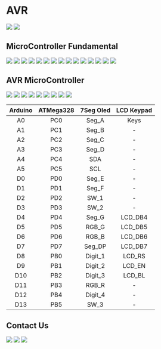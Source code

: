 # AVR
[![](https://img.shields.io/badge/Microcontroller-YouTube-orange)](https://www.youtube.com/playlist?list=PLDdvbHxhit_X3Aj13pAqfhCX3Dn080p6r)
[![](https://img.shields.io/badge/AVR-YouTube-brown)](https://www.youtube.com/playlist?list=PLDdvbHxhit_Wx2JMPtw0zOPWzKg26iM7O)

MicroController Fundamental
-------------
[![](https://img.shields.io/badge/uC-Introduction-orange)](https://youtu.be/Clsv0KyD4RM)
[![](https://img.shields.io/badge/uC-Architecture-orange)](https://youtu.be/vrKq5oZxuT0)
[![](https://img.shields.io/badge/uC-Requirement-orange)](https://youtu.be/GfvmpeDFT_o)
[![](https://img.shields.io/badge/uC-Basics-orange)](https://youtu.be/XhBq_QvCxYE)
[![](https://img.shields.io/badge/uC-Oscillators-orange)](https://youtu.be/WPOZ_3E0mC8)
[![](https://img.shields.io/badge/uC-GPIO_Part_A-orange)](https://youtu.be/_i_MXrbRf7o)
[![](https://img.shields.io/badge/uC-GPIO_Part_B-orange)](https://youtu.be/QGhRRsIICUU)
[![](https://img.shields.io/badge/uC-Assigning_value_to_a_register-orange)](https://youtu.be/kBbZi6WWGiM)
[![](https://img.shields.io/badge/uC-Practical-orange)](https://youtu.be/5B_eDfAgxZU)
[![](https://img.shields.io/badge/uC-Display-orange)](https://youtu.be/C2yjVLjOY4c)
[![](https://img.shields.io/badge/uC-Arduino_BootLoader-orange)](https://youtu.be/zN1l83ps8rc)
[![](https://img.shields.io/badge/uC-7Segments-orange)](https://youtu.be/ZmDLpSMhs-I)
[![](https://img.shields.io/badge/uC-Alphanumeric_LCD-orange)](https://youtu.be/wq8CSptCZ9o)
[![](https://img.shields.io/badge/uC-Interrupt-orange)](https://youtu.be/Zr2dET7aFKM)
[![](https://img.shields.io/badge/uC-Timer_Counter-orange)](https://youtu.be/R8XcFXiZaRU)

AVR MicroController
-------------
[![](https://img.shields.io/badge/AVR-Introduction-brown)](https://youtu.be/MzOPimZQYaU)
[![](https://img.shields.io/badge/AVR-fuseBits-brown)](https://youtu.be/fGsOeDv1-gI)
[![](https://img.shields.io/badge/AVR-GPIO_Part_A-brown)](https://youtu.be/_0uQSh0qBBo)
[![](https://img.shields.io/badge/AVR-Programing-brown)](https://youtu.be/Kn6aQvtuO08)
[![](https://img.shields.io/badge/AVR-GPIO_Part_B-brown)](https://youtu.be/xa3nRQx28Nw)
[![](https://img.shields.io/badge/AVR-7Segment_Part_A-brown)](https://youtu.be/HGlJtcpjZ-E)
[![](https://img.shields.io/badge/AVR-7Segment_Part_B-brown)](https://youtu.be/_pwxBJ06aMk)
[![](https://img.shields.io/badge/AVR-7Segment_Part_C-brown)](https://youtu.be/5OG6KQWCLCA)
[![](https://img.shields.io/badge/AVR-External_Interrupts-brown)](https://youtu.be/eGV7mYVpWX4)

| Arduino | ATMega328 | 7Seg  Oled | LCD Keypad |
| :---:   | :---:     |  :---:     |   :---:    |
| A0      | PC0       |  Seg_A     |    Keys    |
| A1      | PC1       |  Seg_B     |     -      |
| A2      | PC2       |  Seg_C     |     -      |
| A3      | PC3       |  Seg_D     |     -      |
| A4      | PC4       |  SDA       |     -      |
| A5      | PC5       |  SCL       |     -      |
| D0      | PD0       |  Seg_E     |     -      |
| D1      | PD1       |  Seg_F     |     -      |
| D2      | PD2       |  SW_1      |     -      |
| D3      | PD3       |  SW_2      |     -      |
| D4      | PD4       |  Seg_G     |  LCD_DB4   |
| D5      | PD5       |  RGB_G     |  LCD_DB5   |
| D6      | PD6       |  RGB_B     |  LCD_DB6   |
| D7      | PD7       |  Seg_DP    |  LCD_DB7   |
| D8      | PB0       |  Digit_1   |  LCD_RS    |
| D9      | PB1       |  Digit_2   |  LCD_EN    |
| D10     | PB2       |  Digit_3   |  LCD_BL    |
| D11     | PB3       |  RGB_R     |     -      |
| D12     | PB4       |  Digit_4   |     -      |
| D13     | PB5       |  SW_3      |     -      |


Contact Us
-------------
[![](https://img.shields.io/badge/E-Mail-yellow)](mailto:aKaReZa75@gmail.com)
[![](https://img.shields.io/badge/You-Tube-red)](https://www.youtube.com/@aKaReZa75)
[![](https://img.shields.io/badge/Linked-in-blue)](https://www.linkedin.com/in/akareza75)
